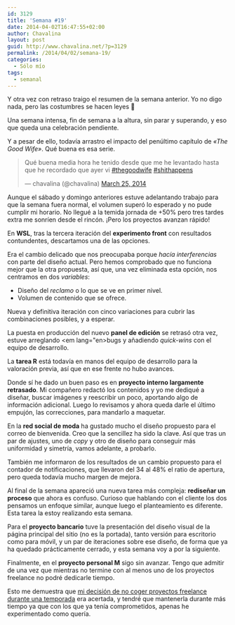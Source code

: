 ```yaml
---
id: 3129
title: 'Semana #19'
date: 2014-04-02T16:47:55+02:00
author: Chavalina
layout: post
guid: http://www.chavalina.net/?p=3129
permalink: /2014/04/02/semana-19/
categories:
  - Sólo mío
tags:
  - semanal
---
```

Y otra vez con retraso traigo el resumen de la semana anterior. Yo no digo nada, pero las costumbres se hacen leyes 🙁 



Una semana intensa, fin de semana a la altura, sin parar y superando, y eso que queda una celebración pendiente. 

Y a pesar de ello, todavía arrastro el impacto del penúltimo capítulo de _«The Good Wife»_. Qué buena es esa serie.

<blockquote class="twitter-tweet" lang="en">
  <p>
    Qué buena media hora he tenido desde que me he levantado hasta que he recordado que ayer vi <a href="https://twitter.com/search?q=%23thegoodwife&src=hash">#thegoodwife</a> <a href="https://twitter.com/search?q=%23shithappens&src=hash">#shithappens</a>
  </p>
  
  <p>
    &mdash; chavalina (@chavalina) <a href="https://twitter.com/chavalina/statuses/448358884366094336">March 25, 2014</a>
  </p>
</blockquote>



Aunque el sábado y domingo anteriores estuve adelantando trabajo para que la semana fuera normal, el volumen superó lo esperado y no pude cumplir mi horario. No llegué a la temida jornada de +50% pero tres tardes extra me sonríen desde el rincón. ¡Pero los proyectos avanzan rápido!

En **WSL**, tras la tercera iteración del **experimento front** con resultados contundentes, descartamos una de las opciones.

Era el cambio delicado que nos preocupaba porque _hacía interferencias_ con parte del diseño actual. Pero hemos comprobado que no funciona mejor que la otra propuesta, así que, una vez eliminada esta opción, nos centramos en dos _variables_:

  * Diseño del _reclamo_ o lo que se ve en primer nivel.
  * Volumen de contenido que se ofrece.

Nueva y definitiva iteración con cinco variaciones para cubrir las combinaciones posibles, y a esperar.

La puesta en producción del nuevo **panel de edición** se retrasó otra vez, estuve arreglando <em lang="en>bugs</em> y añadiendo <em lang="en">quick-wins</em> con el equipo de desarrollo.

La **tarea R** está todavía en manos del equipo de desarrollo para la valoración previa, así que en ese frente no hubo avances.

Donde sí he dado un buen paso es en **proyecto interno largamente retrasado**. Mi compañero redactó los contenidos y yo me dediqué a diseñar, buscar imágenes y reescribir un poco, aportando algo de información adicional. Luego lo revisamos y ahora queda darle el último empujón, las correcciones, para mandarlo a maquetar.

En la **red social de moda** ha gustado mucho el diseño propuesto para el correo de bienvenida. Creo que la sencillez ha sido la clave. Así que tras un par de ajustes, uno de <em lang="en">copy</em> y otro de diseño para conseguir más uniformidad y simetría, vamos adelante, a probarlo.

También me informaron de los resultados de un cambio propuesto para el contador de notificaciones, que llevaron del 34 al 48% el ratio de apertura, pero queda todavía mucho margen de mejora.

Al final de la semana apareció una nueva tarea más compleja: **rediseñar un proceso** que ahora es confuso. Curioso que hablando con el cliente los dos pensamos un enfoque similar, aunque luego el planteamiento es diferente. Esta tarea la estoy realizando esta semana.

Para el **proyecto bancario** tuve la presentación del diseño visual de la página principal del sitio (no es la portada), tanto versión para escritorio como para móvil, y un par de iteraciones sobre ese diseño, de forma que ya ha quedado prácticamente cerrado, y esta semana voy a por la siguiente.

Finalmente, en el **proyecto personal M** sigo sin avanzar. Tengo que admitir de una vez que mientras no termine con al menos uno de los proyectos freelance no podré dedicarle tiempo.

Esto me demuestra que [mi decisión de no coger proyectos freelance durante una temporada](http://www.chavalina.net/2014/01/01/2014/) era acertada, y tendré que mantenerla durante más tiempo ya que con los que ya tenía comprometidos, apenas he experimentado como quería.
